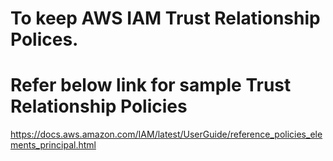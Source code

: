 # To keep AWS IAM Trust Relationship Polices.

# Refer below link for sample Trust Relationship Policies
https://docs.aws.amazon.com/IAM/latest/UserGuide/reference_policies_elements_principal.html

